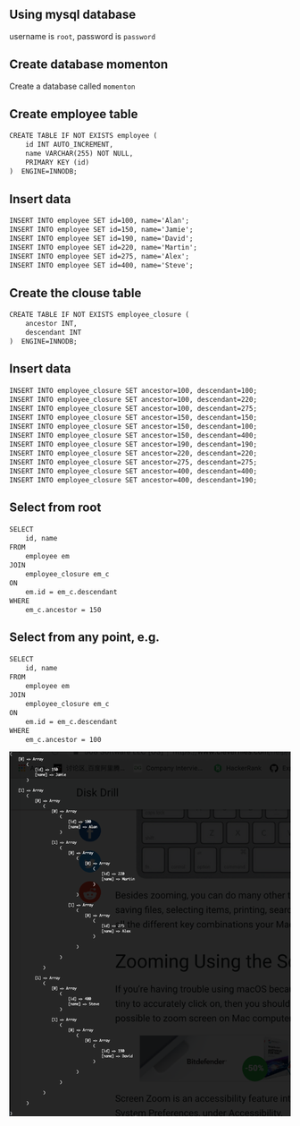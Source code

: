 

## Using mysql database
username is `root`, password is `password`

## Create database momenton
Create a database called `momenton`

## Create employee table
```
CREATE TABLE IF NOT EXISTS employee (
    id INT AUTO_INCREMENT,
    name VARCHAR(255) NOT NULL,
    PRIMARY KEY (id)
)  ENGINE=INNODB;
```

## Insert data
```
INSERT INTO employee SET id=100, name='Alan';
INSERT INTO employee SET id=150, name='Jamie';
INSERT INTO employee SET id=190, name='David';
INSERT INTO employee SET id=220, name='Martin';
INSERT INTO employee SET id=275, name='Alex';
INSERT INTO employee SET id=400, name='Steve';
```

## Create the clouse table
```
CREATE TABLE IF NOT EXISTS employee_closure (
    ancestor INT,
    descendant INT
)  ENGINE=INNODB;
```

## Insert data
```
INSERT INTO employee_closure SET ancestor=100, descendant=100;
INSERT INTO employee_closure SET ancestor=100, descendant=220;
INSERT INTO employee_closure SET ancestor=100, descendant=275;
INSERT INTO employee_closure SET ancestor=150, descendant=150;
INSERT INTO employee_closure SET ancestor=150, descendant=100;
INSERT INTO employee_closure SET ancestor=150, descendant=400;
INSERT INTO employee_closure SET ancestor=190, descendant=190;
INSERT INTO employee_closure SET ancestor=220, descendant=220;
INSERT INTO employee_closure SET ancestor=275, descendant=275;
INSERT INTO employee_closure SET ancestor=400, descendant=400;
INSERT INTO employee_closure SET ancestor=400, descendant=190;
```

## Select from root
```
SELECT 
    id, name 
FROM 
    employee em
JOIN 
    employee_closure em_c
ON 
    em.id = em_c.descendant
WHERE 
    em_c.ancestor = 150
```

## Select from any point, e.g. 
```
SELECT 
    id, name 
FROM 
    employee em
JOIN 
    employee_closure em_c
ON 
    em.id = em_c.descendant
WHERE 
    em_c.ancestor = 100
```


![alt text](data.png "Sample out")